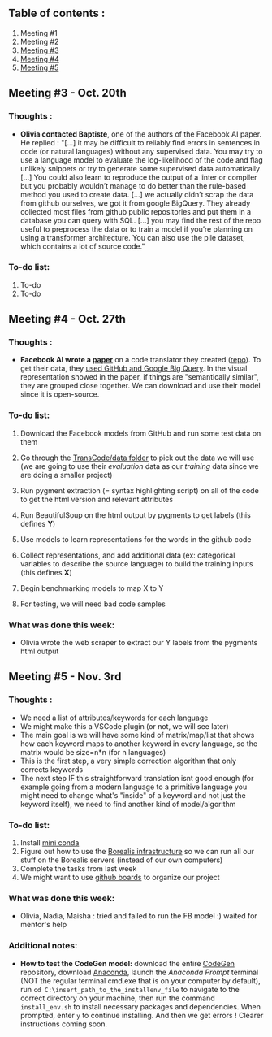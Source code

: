 ## Table of contents :
1. Meeting #1
2. Meeting #2
3. [Meeting #3](https://github.com/Olivia-Chen-Xu/Programmarly/blob/main/project_journal.md#meeting-3---oct-20th)
4. [Meeting #4](https://github.com/Olivia-Chen-Xu/Programmarly/blob/main/project_journal.md#meeting-4---oct-27th)
5. [Meeting #5](https://github.com/Olivia-Chen-Xu/Programmarly/blob/main/project_journal.md#meeting-5---nov-3rd)

## Meeting #3 - Oct. 20th

### Thoughts : 
- **Olivia contacted Baptiste**, one of the authors of the Facebook AI paper. He replied : "[...] it may be difficult to reliably find errors in sentences in code (or natural languages) without any supervised data. You may try to use a language model to evaluate the log-likelihood of the code and flag unlikely snippets or try to generate some supervised data automatically [...] You could also learn to reproduce the output of a linter or compiler but you probably wouldn’t manage to do better than the rule-based method you used to create data. [...] we actually didn’t scrap the data from github ourselves, we got it from google BigQuery. They already collected most files from github public repositories and put them in a database you can query with SQL. [...] you may find the rest of the repo useful to preprocess the data or to train a model if you’re planning on using a transformer architecture. You can also use the pile dataset, which contains a lot of source code."
 
 ### To-do list:
 1) To-do
 2) To-do

## Meeting #4 - Oct. 27th

### Thoughts : 
- **Facebook AI wrote a [paper](https://ai.facebook.com/blog/deep-learning-to-translate-between-programming-languages/)** on a code translator they created ([repo](https://github.com/facebookresearch/TransCoder)). To get their data, they [used GitHub and Google Big Query](https://github.com/facebookresearch/CodeGen/blob/main/docs/googlebigquery.md). In the visual representation showed in the paper, if things are "semantically similar", they are grouped close together. We can download and use their model since it is open-source.
 
 ### To-do list:
 1) Download the Facebook models from GitHub and run some test data on them 
 2) Go through the [TransCode/data folder](https://github.com/facebookresearch/TransCoder/tree/main/data) to pick out the data we will use (we are going to use their *evaluation* data as our *training* data since we are doing a smaller project)

 3) Run pygment extraction (= syntax highlighting script) on all of the code to get the html version and relevant attributes 
 4) Run BeautifulSoup on the html output by pygments to get labels (this defines **Y**)

 5) Use models to learn representations for the words in the github code
 6) Collect representations, and add additional data (ex: categorical variables to describe the source language) to build the training inputs (this defines **X**)

 7) Begin benchmarking models to map X to Y
 8) For testing, we will need bad code samples

 ### What was done this week:
 - Olivia wrote the web scraper to extract our Y labels from the pygments html output

## Meeting #5 - Nov. 3rd

### Thoughts : 
- We need a list of attributes/keywords for each language
- We might make this a VSCode plugin (or not, we will see later)
- The main goal is we will have some kind of matrix/map/list that shows how each keyword maps to another keyword in every language, so the matrix would be size=n*n (for n languages)
- This is the first step, a very simple correction algorithm that only corrects keywords
- The next step IF this straightforward translation isnt good enough (for example going from a modern language to a primitive language you might need to change what's "inside" of a keyword and not just the keyword itself), we need to find another kind of model/algorithm 
 
 ### To-do list:
 1) Install [mini conda](https://docs.conda.io/en/latest/miniconda.html) 
 2) Figure out how to use the [Borealis infrastructure](https://www.notion.so/On-boarding-to-Borealis-Infrastructure-a43b0a9512054b52882e1d5b446f0ec6) so we can run all our stuff on the Borealis servers (instead of our own computers)
 3) Complete the tasks from last week
 4) We might want to use [github boards](https://docs.github.com/en/issues/organizing-your-work-with-project-boards/managing-project-boards/about-project-boards) to organize our project

 ### What was done this week:
 - Olivia, Nadia, Maisha : tried and failed to run the FB model :) waited for mentor's help


 ### Additional notes:
 - **How to test the CodeGen model:** download the entire [CodeGen](https://github.com/facebookresearch/CodeGen) repository, download [Anaconda](https://www.anaconda.com/products/individual#Downloads), launch the *Anaconda Prompt* terminal (NOT the regular terminal cmd.exe that is on your computer by default), run `cd C:\insert_path_to_the_installenv_file` to navigate to the correct directory on your machine, then run the command `install_env.sh` to install necessary packages and dependencies. When prompted, enter `y` to continue installing. And then we get errors ! Clearer instructions coming soon.
